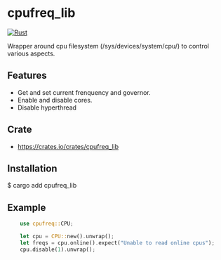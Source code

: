 # cpufreq_lib

[![Rust](https://github.com/VitorRamos/cpufreq_rust/actions/workflows/rust.yml/badge.svg)](https://github.com/VitorRamos/cpufreq_rust/actions/workflows/rust.yml)

Wrapper around cpu filesystem (/sys/devices/system/cpu/) to control various aspects.

## Features

 - Get and set current frenquency and governor.
 - Enable and disable cores.
 - Disable hyperthread

## Crate

 - <https://crates.io/crates/cpufreq_lib>

## Installation

 $ cargo add cpufreq_lib

## Example

```rust
    use cpufreq::CPU;

    let cpu = CPU::new().unwrap();
    let freqs = cpu.online().expect("Unable to read online cpus");
    cpu.disable(1).unwrap();
```